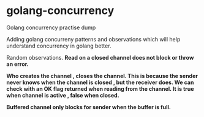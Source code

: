 # golang-concurrency
Golang concurrency practise dump

Adding golang concurreny patterns and observations which will help understand concurrency in golang better.


Random observations.
**Read on a closed channel does not block or throw an error.**

**Who creates the channel , closes the channel. This is because the sender never knows when the channel is closed , but the receiver does. We can check with an OK flag returned when reading from the channel. It is true when channel is active , false when closed.**

**Buffered channel only blocks for sender when the buffer is full.**
